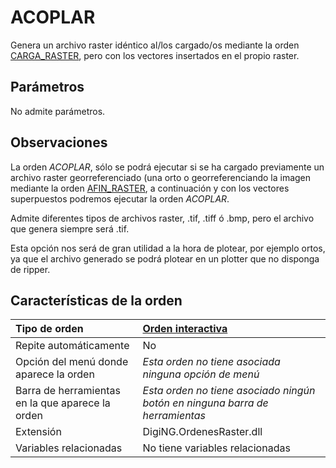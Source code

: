 # ACOPLAR

Genera un archivo raster idéntico al/los cargado/os mediante la orden [CARGA\_RASTER](https://github.com/digi21/docs/tree/7fc627c885c16fb88afc7cc05a6df2a2f4a54563/digi3d-net/referencia/digi3d.net/ventana-de-dibujo/ordenes/a/CARGA_RASTER.html), pero con los vectores insertados en el propio raster.

## Parámetros

No admite parámetros.

## Observaciones

La orden _ACOPLAR_, sólo se podrá ejecutar si se ha cargado previamente un archivo raster georreferenciado \(una orto o georreferenciando la imagen mediante la orden [AFIN\_RASTER](https://github.com/digi21/docs/tree/7fc627c885c16fb88afc7cc05a6df2a2f4a54563/digi3d-net/referencia/digi3d.net/ventana-de-dibujo/ordenes/a/AFINRASTER.html), a continuación y con los vectores superpuestos podremos ejecutar la orden _ACOPLAR_.

Admite diferentes tipos de archivos raster, .tif, .tiff ó .bmp, pero el archivo que genera siempre será .tif.

Esta opción nos será de gran utilidad a la hora de plotear, por ejemplo ortos, ya que el archivo generado se podrá plotear en un plotter que no disponga de ripper.

## Características de la orden

| Tipo de orden | [Orden interactiva](acoplar.md) |
| :--- | :--- |
| Repite automáticamente | No |
| Opción del menú donde aparece la orden | _Esta orden no tiene asociada ninguna opción de menú_ |
| Barra de herramientas en la que aparece la orden | _Esta orden no tiene asociado ningún botón en ninguna barra de herramientas_ |
| Extensión | DigiNG.OrdenesRaster.dll |
| Variables relacionadas | No tiene variables relacionadas |

